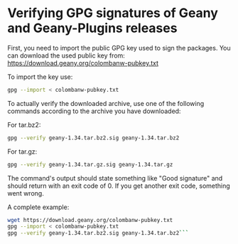 Verifying GPG signatures of Geany and Geany-Plugins releases
==========

First, you need to import the public GPG key used to sign the packages. You can download the used public key from: https://download.geany.org/colombanw-pubkey.txt

To import the key use:
```Bash
gpg --import < colombanw-pubkey.txt
```

To actually verify the downloaded archive, use one of the following commands according to the archive you have downloaded:

For tar.bz2:
```Bash
gpg --verify geany-1.34.tar.bz2.sig geany-1.34.tar.bz2
```

For tar.gz:
```Bash
gpg --verify geany-1.34.tar.gz.sig geany-1.34.tar.gz
```

The command's output should state something like "Good signature" and should return with an exit code of 0. If you get another exit code, something went wrong.

A complete example:
```Bash
wget https://download.geany.org/colombanw-pubkey.txt
gpg --import < colombanw-pubkey.txt
gpg --verify geany-1.34.tar.bz2.sig geany-1.34.tar.bz2```
```
